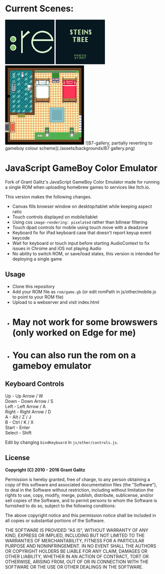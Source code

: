 # Current Scenes:

![logo](./assets/backgrounds/logo.png)
![titlescreen](./assets/backgrounds/titlescreen.png)
![embellished B7-10](./assets/backgrounds/B7-10.png)
![B7-gallery, partially reverting to gameboy colour scheme](./assets/backgrounds/B7 gallery.png)




# JavaScript GameBoy Color Emulator

Fork of Grant Galitz's JavaScript GameBoy Color Emulator made for running a single ROM
when uploading homebrew games to services like Itch.io.

This version makes the following changes.

- Canvas fills browser window on desktop/tablet while keeping aspect ratio
- Touch controls displayed on mobile/tablet 
- Using css `image-rendering: pixelated` rather than bilinear filtering
- Touch dpad controls for mobile using touch move with a deadzone
- Keyboard fix for iPad keyboard case that doesn't report keyup event keycode
- Wait for keyboard or touch input before starting AudioContext to fix issues in Chrome and iOS not playing Audio
- No ability to switch ROM, or save/load states, this version is intended for deploying a single game

## Usage

- Clone this repository
- Add your ROM file as `rom/game.gb` (or edit romPath in js/other/mobile.js to point to your ROM file)
- Upload to a webserver and visit index.html
- # May not work for some browswers (only worked on Edge for me)
- # You can also run the rom on a gameboy emulator

## Keyboard Controls

Up - Up Arrow / W  
Down - Down Arrow / S  
Left - Left Arrow / A  
Right - Right Arrow / D  
A - Alt / Z / J  
B - Ctrl / K / X  
Start - Enter  
Select - Shift  

Edit by changing `bindKeyboard` in `js/other/controls.js`.

## License

**Copyright (C) 2010 - 2016 Grant Galitz**

Permission is hereby granted, free of charge, to any person obtaining a copy of this software and associated documentation files (the "Software"), to deal in the Software without restriction, including without limitation the rights to use, copy, modify, merge, publish, distribute, sublicense, and/or sell copies of the Software, and to permit persons to whom the Software is furnished to do so, subject to the following conditions:

The above copyright notice and this permission notice shall be included in all copies or substantial portions of the Software.

THE SOFTWARE IS PROVIDED "AS IS", WITHOUT WARRANTY OF ANY KIND, EXPRESS OR IMPLIED, INCLUDING BUT NOT LIMITED TO THE WARRANTIES OF MERCHANTABILITY, FITNESS FOR A PARTICULAR PURPOSE AND NONINFRINGEMENT. IN NO EVENT SHALL THE AUTHORS OR COPYRIGHT HOLDERS BE LIABLE FOR ANY CLAIM, DAMAGES OR OTHER LIABILITY, WHETHER IN AN ACTION OF CONTRACT, TORT OR OTHERWISE, ARISING FROM, OUT OF OR IN CONNECTION WITH THE SOFTWARE OR THE USE OR OTHER DEALINGS IN THE SOFTWARE.
